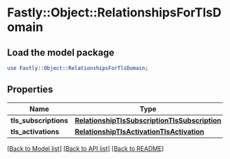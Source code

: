 # Fastly::Object::RelationshipsForTlsDomain

## Load the model package
```perl
use Fastly::Object::RelationshipsForTlsDomain;
```

## Properties
Name | Type | Description | Notes
------------ | ------------- | ------------- | -------------
**tls_subscriptions** | [**RelationshipTlsSubscriptionTlsSubscription**](RelationshipTlsSubscriptionTlsSubscription.md) |  | [optional] 
**tls_activations** | [**RelationshipTlsActivationTlsActivation**](RelationshipTlsActivationTlsActivation.md) |  | [optional] 

[[Back to Model list]](../README.md#documentation-for-models) [[Back to API list]](../README.md#documentation-for-api-endpoints) [[Back to README]](../README.md)


